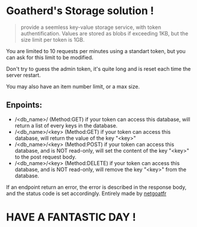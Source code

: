 # Goatherd's Storage solution !

> provide a seemless key-value storage service, with token authentification.
Values are stored as blobs if exceeding 1KB, but the size limit per token is 1GB.

You are limited to 10 requests per minutes using a standart token, but you can ask for this limit to be modified.

Don't try to guess the admin token, it's quite long and is reset each time the server restart.

You may also have an item number limit, or a max size.

## Enpoints: 
*  /&lt;db_name&gt;/ (Method:GET) if your token can access this database, will return a list of every keys in the database.
*  /&lt;db_name&gt;/&lt;key&gt; (Method:GET) if your token can access this database, will return the value of the key &quot;&lt;key&gt;&quot;
*  /&lt;db_name&gt;/&lt;key&gt; (Method:POST) if your token can access this database, and is NOT read-only, will set the content of the key &quot;&lt;key&gt;&quot; to the post request body.
*  /&lt;db_name&gt;/&lt;key&gt; (Method:DELETE) if your token can access this database, and is NOT read-only, will remove the key &quot;&lt;key&gt;&quot; from the database.

If an endpoint return an error, the error is described in the response body, and the status code is set accordingly.
Entirely made by [netgoatfr](https://discord.com/users/923609465637470218)
# HAVE A FANTASTIC DAY !